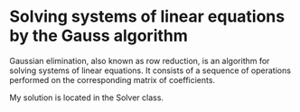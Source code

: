 # Solving systems of linear equations by the Gauss algorithm
Gaussian elimination, also known as row reduction, is an algorithm for solving systems of linear equations. It consists of a sequence of operations performed on the corresponding matrix of coefficients.

My solution is located in the Solver class.
